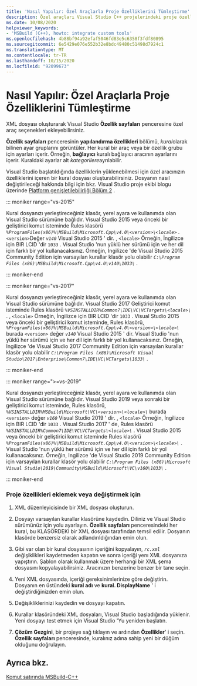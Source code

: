 ```yaml
---
title: 'Nasıl Yapılır: Özel Araçlarla Proje Özelliklerini Tümleştirme'
description: Özel araçları Visual Studio C++ projelerindeki proje özellikleriyle tümleştirme.
ms.date: 10/08/2020
helpviewer_keywords:
- 'MSBuild (C++), howto: integrate custom tools'
ms.openlocfilehash: 4b88bf94a92efaf5046fd83e5c6358f3fdf80895
ms.sourcegitcommit: 6e5429e076e552b32e8bdc49480c51498d7924c1
ms.translationtype: MT
ms.contentlocale: tr-TR
ms.lasthandoff: 10/15/2020
ms.locfileid: "92099673"
---
```

# <a name="how-to-integrate-custom-tools-into-the-project-properties"></a>Nasıl Yapılır: Özel Araçlarla Proje Özelliklerini Tümleştirme

XML dosyası oluşturarak Visual Studio **Özellik sayfaları** penceresine özel araç seçenekleri ekleyebilirsiniz.

**Özellik sayfaları** penceresinin **yapılandırma özellikleri** bölümü, *kural*olarak bilinen ayar gruplarını görüntüler. Her kural bir araç veya bir özellik grubu için ayarları içerir. Örneğin, **bağlayıcı** kuralı bağlayıcı aracının ayarlarını içerir. Kuraldaki ayarlar alt *kategorilere*ayrılabilir.

Visual Studio başlatıldığında özelliklerin yüklenebilmesi için özel aracınızın özelliklerini içeren bir kural dosyası oluşturabilirsiniz. Dosyanın nasıl değiştirileceği hakkında bilgi için bkz. Visual Studio proje ekibi blogu üzerinde [Platform genişletilebilirliği Bölüm 2](/archive/blogs/vsproject/platform-extensibility-part-2) .

::: moniker range="vs-2015"

Kural dosyanızı yerleştireceğiniz klasör, yerel ayara ve kullanımda olan Visual Studio sürümüne bağlıdır. Visual Studio 2015 veya önceki bir geliştirici komut isteminde Rules klasörü *`%ProgramFiles(x86)%\MSBuild\Microsoft.Cpp\v4.0\<version>\<locale>`* . `<version>`Değer *`v140`* Visual Studio 2015 ' dir. , `<locale>` Örneğin, İngilizce için BIR LCID 'dir `1033` . Visual Studio 'nun yüklü her sürümü için ve her dil için farklı bir yol kullanacaksınız. Örneğin, Ingilizce 'de Visual Studio 2015 Community Edition için varsayılan kurallar klasör yolu olabilir *`C:\Program Files (x86)\MSBuild\Microsoft.Cpp\v4.0\v140\1033\`* .

::: moniker-end

::: moniker range="vs-2017"

Kural dosyanızı yerleştireceğiniz klasör, yerel ayara ve kullanımda olan Visual Studio sürümüne bağlıdır. Visual Studio 2017 Geliştirici komut isteminde Rules klasörü *`%VSINSTALLDIR%Common7\IDE\VC\VCTargets\<locale>\`* . , `<locale>` Örneğin, İngilizce için BIR LCID 'dir `1033` . Visual Studio 2015 veya önceki bir geliştirici komut isteminde, Rules klasörü, *`%ProgramFiles(x86)%\MSBuild\Microsoft.Cpp\v4.0\<version>\<locale>\`* burada `<version>` değer *`v140`* Visual Studio 2015 ' dir. Visual Studio 'nun yüklü her sürümü için ve her dil için farklı bir yol kullanacaksınız. Örneğin, Ingilizce 'de Visual Studio 2017 Community Edition için varsayılan kurallar klasör yolu olabilir *`C:\Program Files (x86)\Microsoft Visual Studio\2017\Enterprise\Common7\IDE\VC\VCTargets\1033\`* .

::: moniker-end

::: moniker range=">=vs-2019"

Kural dosyanızı yerleştireceğiniz klasör, yerel ayara ve kullanımda olan Visual Studio sürümüne bağlıdır. Visual Studio 2019 veya sonraki bir geliştirici komut isteminde, Rules klasörü, *`%VSINSTALLDIR%MSBuild\Microsoft\VC\<version>\<locale>\`* burada `<version>` değer *`v160`* Visual Studio 2019 ' dir. , `<locale>` Örneğin, İngilizce için BIR LCID 'dir `1033` . Visual Studio 2017 ' de, Rules klasörü *`%VSINSTALLDIR%Common7\IDE\VC\VCTargets\<locale>\`* . Visual Studio 2015 veya önceki bir geliştirici komut isteminde Rules klasörü *`%ProgramFiles(x86)%\MSBuild\Microsoft.Cpp\v4.0\<version>\<locale>\`* . Visual Studio 'nun yüklü her sürümü için ve her dil için farklı bir yol kullanacaksınız. Örneğin, Ingilizce 'de Visual Studio 2019 Community Edition için varsayılan kurallar klasör yolu olabilir *`C:\Program Files (x86)\Microsoft Visual Studio\2019\Community\MSBuild\Microsoft\VC\v160\1033\`* .

::: moniker-end

### <a name="to-add-or-change-project-properties"></a>Proje özellikleri eklemek veya değiştirmek için

1. XML düzenleyicisinde bir XML dosyası oluşturun.

1. Dosyayı varsayılan kurallar klasörüne kaydedin. Diliniz ve Visual Studio sürümünüz için yolu ayarlayın. **Özellik sayfaları** penceresindeki her kural, bu KLASÖRDEKI bir XML dosyası tarafından temsil edilir. Dosyanın klasörde benzersiz olarak adlandırıldığından emin olun.

1. Gibi var olan bir kural dosyasının içeriğini kopyalayın, *`rc.xml`* değişiklikleri kaydetmeden kapatın ve sonra içeriği yenı XML dosyanıza yapıştırın. Şablon olarak kullanmak üzere herhangi bir XML şema dosyasını kopyalayabilirsiniz. Aracınızın benzerine benzer bir tane seçin.

1. Yeni XML dosyasında, içeriği gereksinimlerinize göre değiştirin. Dosyanın en üstündeki **kural adı** ve **kural. DisplayName** ' i değiştirdiğinizden emin olun.

1. Değişikliklerinizi kaydedin ve dosyayı kapatın.

1. Kurallar klasöründeki XML dosyaları, Visual Studio başladığında yüklenir. Yeni dosyayı test etmek için Visual Studio 'Yu yeniden başlatın.

1. **Çözüm Gezgini**, bir projeye sağ tıklayın ve ardından **Özellikler**' i seçin. **Özellik sayfaları** penceresinde, kuralınız adına sahip yeni bir düğüm olduğunu doğrulayın.

## <a name="see-also"></a>Ayrıca bkz.

[Komut satırında MSBuild-C++](msbuild-visual-cpp.md)
